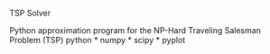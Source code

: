 TSP Solver

Python approximation program for the NP-Hard Traveling Salesman Problem (TSP)
	python * numpy * scipy * pyplot